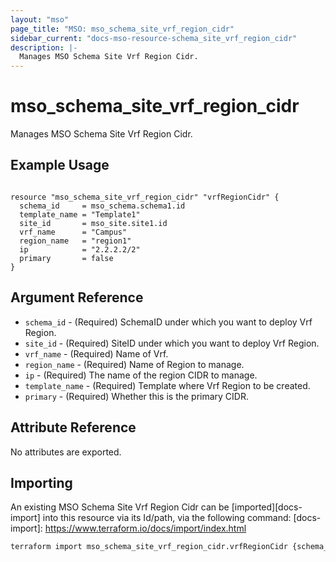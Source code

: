 ```yaml
---
layout: "mso"
page_title: "MSO: mso_schema_site_vrf_region_cidr"
sidebar_current: "docs-mso-resource-schema_site_vrf_region_cidr"
description: |-
  Manages MSO Schema Site Vrf Region Cidr.
---
```


# mso_schema_site_vrf_region_cidr #

Manages MSO Schema Site Vrf Region Cidr.

## Example Usage ##

```hcl

resource "mso_schema_site_vrf_region_cidr" "vrfRegionCidr" {
  schema_id     = mso_schema.schema1.id
  template_name = "Template1"
  site_id       = mso_site.site1.id
  vrf_name      = "Campus"
  region_name   = "region1"
  ip            = "2.2.2.2/2"
  primary       = false
}

```

## Argument Reference ##

* `schema_id` - (Required) SchemaID under which you want to deploy Vrf Region.
* `site_id` - (Required) SiteID under which you want to deploy Vrf Region.
* `vrf_name` - (Required) Name of Vrf.
* `region_name` - (Required) Name of Region to manage.
* `ip` - (Required) The name of the region CIDR to manage.
* `template_name` - (Required) Template where Vrf Region to be created.
* `primary` - (Required) Whether this is the primary CIDR.

## Attribute Reference ##

No attributes are exported.

## Importing ##

An existing MSO Schema Site Vrf Region Cidr can be [imported][docs-import] into this resource via its Id/path, via the following command: [docs-import]: <https://www.terraform.io/docs/import/index.html>

```bash
terraform import mso_schema_site_vrf_region_cidr.vrfRegionCidr {schema_id}/site/{site_id}/vrf/{vrf_name}/region/{region_name}/cidrIP/{ip}
```

